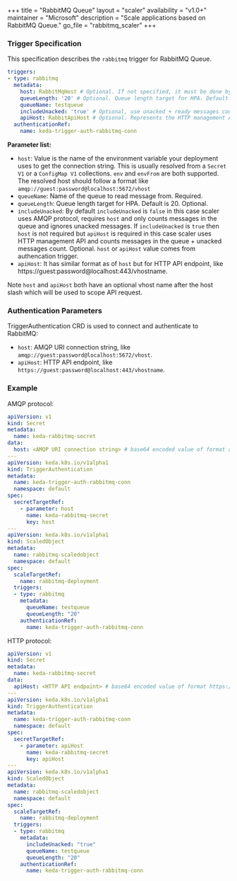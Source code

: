 +++
title = "RabbitMQ Queue"
layout = "scaler"
availability = "v1.0+"
maintainer = "Microsoft"
description = "Scale applications based on RabbitMQ Queue."
go_file = "rabbitmq_scaler"
+++

### Trigger Specification

This specification describes the `rabbitmq` trigger for RabbitMQ Queue.

```yaml
triggers:
- type: rabbitmq
  metadata:
    host: RabbitMqHost # Optional. If not specified, it must be done by using TriggerAuthentication.
    queueLength: '20' # Optional. Queue length target for HPA. Default: 20 messages
    queueName: testqueue
    includeUnacked: 'true' # Optional, use unacked + ready messages count
    apiHost: RabbitApiHost # Optional. Represents the HTTP management API endpoint. If not specified, it must be done by using TriggerAuthentication.
  authenticationRef:
    name: keda-trigger-auth-rabbitmq-conn
```

**Parameter list:**

- `host`: Value is the name of the environment variable your deployment uses to get the connection string. This is usually resolved from a `Secret V1` or a `ConfigMap V1` collections. `env` and `envFrom` are both supported.  The resolved host should follow a format like `amqp://guest:password@localhost:5672/vhost`
- `queueName`: Name of the queue to read message from. Required.
- `queueLength`: Queue length target for HPA. Default is 20. Optional.
- `includeUnacked`: By default `includeUnacked` is `false` in this case scaler uses AMQP protocol, requires `host` and only counts messages in the queue and ignores unacked messages. If `includeUnacked` is `true` then `host` is not required but `apiHost` is required in this case scaler uses HTTP management API and counts messages in the queue + unacked messages count. Optional. `host` or `apiHost` value comes from authencation trigger.
- `apiHost`: It has similar format as of `host` but for HTTP API endpoint, like https://guest:password@localhost:443/vhostname. 

Note `host` and `apiHost` both have an optional vhost name after the host slash which will be used to scope API request. 

### Authentication Parameters

TriggerAuthentication CRD is used to connect and authenticate to RabbitMQ:

- `host`: AMQP URI connection string, like `amqp://guest:password@localhost:5672/vhost`.
- `apiHost`: HTTP API endpoint, like `https://guest:password@localhost:443/vhostname`. 

### Example

AMQP protocol:

```yaml
apiVersion: v1
kind: Secret
metadata:
  name: keda-rabbitmq-secret
data:
  host: <AMQP URI connection string> # base64 encoded value of format amqp://guest:password@localhost:5672/vhost
---
apiVersion: keda.k8s.io/v1alpha1
kind: TriggerAuthentication
metadata:
  name: keda-trigger-auth-rabbitmq-conn
  namespace: default
spec:
  secretTargetRef:
    - parameter: host
      name: keda-rabbitmq-secret
      key: host
---
apiVersion: keda.k8s.io/v1alpha1
kind: ScaledObject
metadata:
  name: rabbitmq-scaledobject
  namespace: default
spec:
  scaleTargetRef:
    name: rabbitmq-deployment
  triggers:
  - type: rabbitmq
    metadata:
      queueName: testqueue
      queueLength: "20"
    authenticationRef:
      name: keda-trigger-auth-rabbitmq-conn
```

HTTP protocol:

```yaml
apiVersion: v1
kind: Secret
metadata:
  name: keda-rabbitmq-secret
data:
  apiHost: <HTTP API endpoint> # base64 encoded value of format https://guest:password@localhost:443/vhostname
---
apiVersion: keda.k8s.io/v1alpha1
kind: TriggerAuthentication
metadata:
  name: keda-trigger-auth-rabbitmq-conn
  namespace: default
spec:
  secretTargetRef:
    - parameter: apiHost
      name: keda-rabbitmq-secret
      key: apiHost
---
apiVersion: keda.k8s.io/v1alpha1
kind: ScaledObject
metadata:
  name: rabbitmq-scaledobject
  namespace: default
spec:
  scaleTargetRef:
    name: rabbitmq-deployment
  triggers:
  - type: rabbitmq
    metadata:
      includeUnacked: "true"
      queueName: testqueue
      queueLength: "20"
    authenticationRef:
      name: keda-trigger-auth-rabbitmq-conn
```
